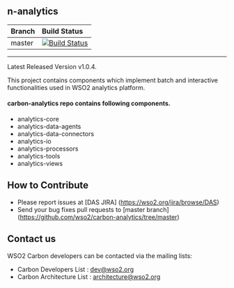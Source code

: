 
n-analytics
---

|  Branch | Build Status |
| :------------ |:-------------
| master      | [![Build Status](https://wso2.org/jenkins/job/carbon-analytics/badge/icon)](https://wso2.org/jenkins/job/carbon-analytics) |


---

Latest Released Version v1.0.4.

This project contains components which implement batch and interactive functionalities used in WSO2 analytics platform.

#### carbon-analytics repo contains following components.

* analytics-core
* analytics-data-agents
* analytics-data-connectors
* analytics-io
* analytics-processors
* analytics-tools
* analytics-views

## How to Contribute
* Please report issues at [DAS JIRA] (https://wso2.org/jira/browse/DAS)
* Send your bug fixes pull requests to [master branch] (https://github.com/wso2/carbon-analytics/tree/master) 

## Contact us
WSO2 Carbon developers can be contacted via the mailing lists:

* Carbon Developers List : dev@wso2.org
* Carbon Architecture List : architecture@wso2.org

